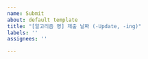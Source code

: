 ```yaml
---
name: Submit
about: default template
title: "[알고리즘 명] 제출 날짜 (-Update, -ing)"
labels: ''
assignees: ''

---
```




